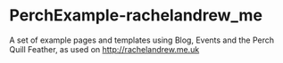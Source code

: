 PerchExample-rachelandrew_me
============================

A set of example pages and templates using Blog, Events and the Perch Quill Feather, as used on http://rachelandrew.me.uk